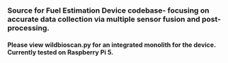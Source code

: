 ### Source for Fuel Estimation Device codebase- focusing on accurate data collection via multiple sensor fusion and post-processing.

#### Please view wildbioscan.py for an integrated monolith for the device. Currently tested on Raspberry Pi 5. 
